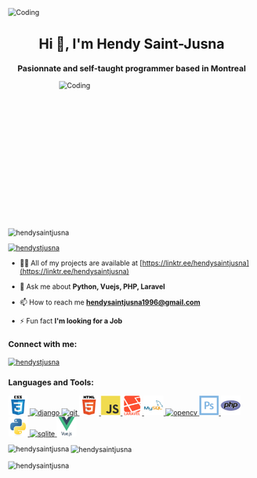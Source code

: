 <img  alt="Coding" width="100%" height="450" src="https://getwallpapers.com/wallpaper/full/1/c/f/145265.jpg">
<h1 align="center">Hi 👋, I'm Hendy Saint-Jusna</h1>
<h3 align="center">Pasionnate and self-taught programmer based in Montreal</h3>
<img align="right" alt="Coding" width="400" height="300" src="https://assets.sutori.com/user-uploads/image/95c3779d-f471-476a-976c-5a60a3909f6b/502120a116747ea7d5936de044d5441b.gif">


<p align="left"> <img src="https://komarev.com/ghpvc/?username=hendysaintjusna&label=Profile%20views&color=0e75b6&style=flat" alt="hendysaintjusna" /> </p>

<p align="left"> <a href="https://twitter.com/hendystjusna" target="blank"><img src="https://img.shields.io/twitter/follow/hendystjusna?logo=twitter&style=for-the-badge" alt="hendystjusna" /></a> </p>

- 👨‍💻 All of my projects are available at [https://linktr.ee/hendysaintjusna](https://linktr.ee/hendysaintjusna)

- 💬 Ask me about **Python, Vuejs, PHP, Laravel**

- 📫 How to reach me **hendysaintjusna1996@gmail.com**

- ⚡ Fun fact **I'm looking for a Job**

<h3 align="left">Connect with me:</h3>
<p align="left">
<a href="https://twitter.com/hendystjusna" target="blank"><img align="center" src="https://raw.githubusercontent.com/rahuldkjain/github-profile-readme-generator/master/src/images/icons/Social/twitter.svg" alt="hendystjusna" height="30" width="40" /></a>
</p>

<h3 align="left">Languages and Tools:</h3>
<p align="left"> <a href="https://www.w3schools.com/css/" target="_blank" rel="noreferrer"> <img src="https://raw.githubusercontent.com/devicons/devicon/master/icons/css3/css3-original-wordmark.svg" alt="css3" width="40" height="40"/> </a> <a href="https://www.djangoproject.com/" target="_blank" rel="noreferrer"> <img src="https://cdn.worldvectorlogo.com/logos/django.svg" alt="django" width="40" height="40"/> </a> <a href="https://git-scm.com/" target="_blank" rel="noreferrer"> <img src="https://www.vectorlogo.zone/logos/git-scm/git-scm-icon.svg" alt="git" width="40" height="40"/> </a> <a href="https://www.w3.org/html/" target="_blank" rel="noreferrer"> <img src="https://raw.githubusercontent.com/devicons/devicon/master/icons/html5/html5-original-wordmark.svg" alt="html5" width="40" height="40"/> </a> <a href="https://developer.mozilla.org/en-US/docs/Web/JavaScript" target="_blank" rel="noreferrer"> <img src="https://raw.githubusercontent.com/devicons/devicon/master/icons/javascript/javascript-original.svg" alt="javascript" width="40" height="40"/> </a> <a href="https://laravel.com/" target="_blank" rel="noreferrer"> <img src="https://raw.githubusercontent.com/devicons/devicon/master/icons/laravel/laravel-plain-wordmark.svg" alt="laravel" width="40" height="40"/> </a> <a href="https://www.mysql.com/" target="_blank" rel="noreferrer"> <img src="https://raw.githubusercontent.com/devicons/devicon/master/icons/mysql/mysql-original-wordmark.svg" alt="mysql" width="40" height="40"/> </a> <a href="https://opencv.org/" target="_blank" rel="noreferrer"> <img src="https://www.vectorlogo.zone/logos/opencv/opencv-icon.svg" alt="opencv" width="40" height="40"/> </a> <a href="https://www.photoshop.com/en" target="_blank" rel="noreferrer"> <img src="https://raw.githubusercontent.com/devicons/devicon/master/icons/photoshop/photoshop-line.svg" alt="photoshop" width="40" height="40"/> </a> <a href="https://www.php.net" target="_blank" rel="noreferrer"> <img src="https://raw.githubusercontent.com/devicons/devicon/master/icons/php/php-original.svg" alt="php" width="40" height="40"/> </a> <a href="https://www.python.org" target="_blank" rel="noreferrer"> <img src="https://raw.githubusercontent.com/devicons/devicon/master/icons/python/python-original.svg" alt="python" width="40" height="40"/> </a> <a href="https://www.sqlite.org/" target="_blank" rel="noreferrer"> <img src="https://www.vectorlogo.zone/logos/sqlite/sqlite-icon.svg" alt="sqlite" width="40" height="40"/> </a> <a href="https://vuejs.org/" target="_blank" rel="noreferrer"> <img src="https://raw.githubusercontent.com/devicons/devicon/master/icons/vuejs/vuejs-original-wordmark.svg" alt="vuejs" width="40" height="40"/> </a> </p>

<p><img align="left" src="https://github-readme-stats.vercel.app/api/top-langs?username=hendysaintjusna&show_icons=true&locale=en&layout=compact" alt="hendysaintjusna" /></p>

<p>&nbsp;<img align="center" src="https://github-readme-stats.vercel.app/api?username=hendysaintjusna&show_icons=true&locale=en" alt="hendysaintjusna" /></p>

<p><img align="center" src="https://github-readme-streak-stats.herokuapp.com/?user=hendysaintjusna&" alt="hendysaintjusna" /></p>
